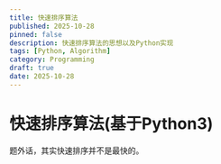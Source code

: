 ```yaml
---
title: 快速排序算法
published: 2025-10-28
pinned: false
description: 快速排序算法的思想以及Python实现
tags: [Python, Algorithm]
category: Programming
draft: true
date: 2025-10-28
---
```


# 快速排序算法(基于Python3)

题外话，其实快速排序并不是最快的。


